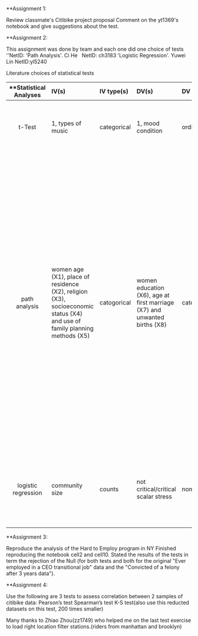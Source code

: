 **Assignment 1:

Review classmate's Citibike project proposal
Comment on the yt1369's notebook and give suggestions about the test.




**Assignment 2:

This assignment was done by team and each one did one choice of tests
''NetID:
'Path Analysis'.  Ci He   NetID: ch3183
'Logistic Regression'.  Yuwei Lin  NetID:yl5240



Literature choices of statistical tests

| **Statistical Analyses	|  IV(s)  |  IV type(s) |  DV(s)  |  DV type(s)  |  Control Var | Control Var type  | Question to be answered | _H0_ | alpha | link to paper **| 
|:----------:|:----------|:------------|:-------------|:-------------|:------------|:------------- |:------------------|:----:|:-------:|:-------|
t-Test	| 1, types of music | categorical | 1, mood condition | ordinary | 2,  lights, place | condition | Do participants who listening happy music are more creative than control group | Listen happy music groups divergent thinking <= control group | 0.05 | [Happy creativity: Listening to happy music facilitates divergent thinking](http://journals.plos.org/plosone/article?id=10.1371/journal.pone.0182210)
 path analysis |women age (X1), place of residence (X2), religion (X3), socioeconomic status (X4) and use of family planning methods (X5)|catogorical| women education (X6), age at first marriage (X7) and unwanted births (X8)|categorical|women whose most recent pregnancy occurred five years preceding the date of interview or women who were currently pregnant|catogorical |How women age (X1), place of residence (X2), religion (X3), socioeconomic status (X4) and use of family planning methods (X5) are directly or indirectly impact the DVs(women education (X6), age at first marriage (X7) and unwanted births (X8).Is there causal links between the socio-demographic variables ( women’s age, education, age at first marriage, religion, parity, residence, socioeconomic status, and use of family planning methods) and unwanted births in Bangladesh?|there is no causal correlation between the socio-demographic variables ( women’s age, education, age at first marriage, religion, parity, residence, socioeconomic status, and use of family planning methods) and unwanted births in Bangladesh|0.05|[Hierarchy of Correlates of Unwanted Births in Bangladesh: A Study through Path Analysis](http://journals.plos.org/plosone/article?id=10.1371/journal.pone.0164007)|
 logistic regression	| community size | counts | not critical/critical scalar stress| nominal | - | -| 	Could a predictive model of scalar stress be built to work when estimates of settlement population are available.| there is significant difference between what the model predicts and what the analyst observes in the data | 0.05 | [Modeling Group Size and Scalar Stress by Logistic Regression from an Archaeological Perspective](http://journals.plos.org/plosone/article?id=10.1371/journal.pone.0091510) |



**Assignment 3:

Reproduce the analysis of the Hard to Employ program in NY
Finished reproducing the notebook cell2 and cell10.
Stated the results of the tests in term the rejection of the Null (for both tests and both for the original "Ever employed in a CEO transitional job" data and the "Convicted of a felony after 3 years data").



**Assignment 4:

Use the following are 3 tests to assess correlation between 2 samples of citibike data:
Pearson’s test
Spearman’s test
K-S test(also use this reducted datasets on this test, 200 times smaller)

Many thanks to Zhiao Zhou(zz1749) who helped me on the last test exercise to load right location filter stations.(riders from manhattan and brooklyn)
